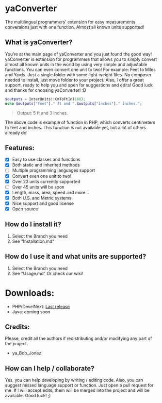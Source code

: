 # yaConverter
The multilingual programmers' extension for easy measurements conversions just with one function. Almost all known units supported!

What is yaConverter?
-----
You're at the main page of yaConverter and you just found the good way! yaConverter is extension for programmers that allows you to simply convert almost all known units in the world by using very simple and adjustable functions. You can even convert one unit to two! For example: Feet to Miles and Yards. Just a single folder with some light-weight files. No composer needed to install, just move folder to your project. Also, I offer a great support, ready to help you and open for suggestions and edits! Good luck and thanks for choosing yaConverter! :D
```php
$outputs = InterUnits::CmToFtIn(160);
echo $outputs["feet"]." ft and ".$outputs["inches"]." inches.";
```
> Output: 5 ft and 3 inches.

The above code is example of function in PHP, which converts centimeters to feet and inches.
This function is not available yet, but a lot of others already do!

Features:
-----
- [X] Easy to use classes and functions
- [X] Both static and inherited methods
- [ ] Multiple programming languages support
- [X] Convert even one unit to two!
- [X] Over 23 units currently supported
- [ ] Over 45 units will be soon
- [X] Length, mass, area, speed and more...
- [X] Both U.S. and Metric systems
- [X] Nice support and good license
- [X] Open source

How do I install it?
-----
1. Select the Branch you need
2. See "Installation.md"

How do I use it and what units are supported?
-----
1. Select the Branch you need
2. See "Usage.md"
Or check our wiki!

Downloads:
=====
- PHP/DevelNext: [Last release](https://github.com/yaBobJonez/yaConverter/releases/tag/php)
- Java: coming soon

Credits:
-----
Please, credit all the authors if redistributing and/or modifying any part of the project.
- ya_Bob_Jonez

How can I help / collaborate?
-----
Yes, you can help developing by writing / editing code. Also, you can suggest missed language support or function.
Just open a pull request for me. If I will accept edits, them will be merged into the project and will be available.
Good luck! ;)
